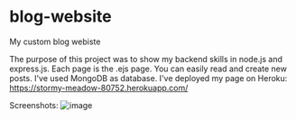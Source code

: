 # blog-website
My custom blog webiste

The purpose of this project was to show my backend skills in node.js and express.js. Each page is the .ejs page. You can easily read and create new posts.
I've used MongoDB as database.
I've deployed my page on Heroku: https://stormy-meadow-80752.herokuapp.com/


Screenshots: 
![image](https://user-images.githubusercontent.com/28592225/132183197-dd703f02-5274-404e-b998-91c95a754a24.png)

